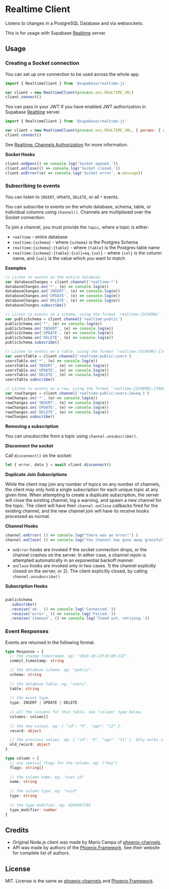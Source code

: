 # Realtime Client

Listens to changes in a PostgreSQL Database and via websockets.

This is for usage with Supabase [Realtime](https://github.com/supabase/realtime) server.

## Usage


### Creating a Socket connection

You can set up one connection to be used across the whole app.

```js
import { RealtimeClient } from '@supabase/realtime-js'

var client = new RealtimeClient(process.env.REALTIME_URL)
client.connect()
```

You can pass in your JWT If you have enabled JWT authorization in Supabase [Realtime](https://github.com/supabase/realtime) server.

```js
import { RealtimeClient } from '@supabase/realtime-js'

var client = new RealtimeClient(process.env.REALTIME_URL, { params: { apikey: 'token123' }})
client.connect()
```

See [Realtime: Channels Authorization](https://github.com/supabase/realtime#channels-authorization) for more information.

**Socket Hooks**

```js
client.onOpen(() => console.log('Socket opened.'))
client.onClose(() => console.log('Socket closed.'))
client.onError((e) => console.log('Socket error', e.message))
```

### Subscribing to events

You can listen to `INSERT`, `UPDATE`, `DELETE`, or all `*` events.

You can subscribe to events on the whole database, schema, table, or individual columns using `channel()`. Channels are multiplexed over the Socket connection. 

To join a channel, you must provide the `topic`, where a topic is either:

- `realtime` - entire database
- `realtime:{schema}` - where `{schema}` is the Postgres Schema
- `realtime:{schema}:{table}` - where `{table}` is the Postgres table name
- `realtime:{schema}:{table}:{col}=eq.{val}` - where `{col}` is the column name, and `{val}` is the value which you want to match
 

**Examples**

```js
// Listen to events on the entire database.
var databaseChanges = client.channel('realtime:*')
databaseChanges.on('*', (e) => console.log(e))
databaseChanges.on('INSERT', (e) => console.log(e))
databaseChanges.on('UPDATE', (e) => console.log(e))
databaseChanges.on('DELETE', (e) => console.log(e))
databaseChanges.subscribe()

// Listen to events on a schema, using the format `realtime:{SCHEMA}`
var publicSchema = client.channel('realtime:public')
publicSchema.on('*', (e) => console.log(e))
publicSchema.on('INSERT', (e) => console.log(e))
publicSchema.on('UPDATE', (e) => console.log(e))
publicSchema.on('DELETE', (e) => console.log(e))
publicSchema.subscribe()

// Listen to events on a table, using the format `realtime:{SCHEMA}:{TABLE}`
var usersTable = client.channel('realtime:public:users')
usersTable.on('*', (e) => console.log(e))
usersTable.on('INSERT', (e) => console.log(e))
usersTable.on('UPDATE', (e) => console.log(e))
usersTable.on('DELETE', (e) => console.log(e))
usersTable.subscribe()

// Listen to events on a row, using the format `realtime:{SCHEMA}:{TABLE}:{COL}=eq.{VAL}`
var rowChanges = client.channel('realtime:public:users:id=eq.1')
rowChanges.on('*', (e) => console.log(e))
rowChanges.on('INSERT', (e) => console.log(e))
rowChanges.on('UPDATE', (e) => console.log(e))
rowChanges.on('DELETE', (e) => console.log(e))
rowChanges.subscribe()
```

**Removing a subscription**

You can unsubscribe from a topic using `channel.unsubscribe()`.

**Disconnect the socket**

Call `disconnect()` on the socket:

```js
let { error, data } = await client.disconnect() 
```

**Duplicate Join Subscriptions**

While the client may join any number of topics on any number of channels, the client may only hold a single subscription for each unique topic at any given time. When attempting to create a duplicate subscription, the server will close the existing channel, log a warning, and spawn a new channel for the topic. The client will have their `channel.onClose` callbacks fired for the existing channel, and the new
channel join will have its receive hooks processed as normal.


**Channel Hooks**

```js
channel.onError( () => console.log("there was an error!") )
channel.onClose( () => console.log("the channel has gone away gracefully") )
```

- `onError` hooks are invoked if the socket connection drops, or the channel crashes on the server. In either case, a channel rejoin is attempted automatically in an exponential backoff manner.
- `onClose` hooks are invoked only in two cases. 1) the channel explicitly closed on the server, or 2). The client explicitly closed, by calling `channel.unsubscribe()`

**Subscription Hooks**

```js

publicSchema
  .subscribe()
  .receive('ok', () => console.log('Connected.'))
  .receive('error', () => console.log('Failed.'))
  .receive('timeout', () => console.log('Timed out, retrying.'))

```

### Event Responses

Events are returned in the following format.

```ts
type Response = {
  // the change timestampe. eg: "2020-10-13T10:09:22Z".
  commit_timestamp: string 

  // the database schema. eg: "public".
  schema: string 
  
  // the database table. eg: "users".
  table: string 
  
  // the event type.
  type: INSERT | UPDATE | DELETE 
  
  // all the columns for this table. See "column" type below.
  columns: column[] 
  
  // the new values. eg: { "id": "9", "age": "12" }.
  record: object 

  // the previous values. eg: { "id": "9", "age": "11" }. Only works if the table has `REPLICATION FULL`.
  old_record: object 
}

type column = {
  // any special flags for the column. eg: ["key"]
  flags: string[] 
  
  // the column name. eg: "user_id"
  name: string 
  
  // the column type. eg: "uuid"
  type: string 
  
  // the type modifier. eg: 4294967295
  type_modifier: number 
}
``` 

## Credits

- Original Node.js client was made by Mario Campa of [phoenix-channels](github.com/mcampa/phoenix-client).
- API was made by authors of the [Phoenix Framework](http://www.phoenixframework.org/). See their website for complete list of authors.

## License

MIT. License is the same as [phoenix-channels](https://github.com/mcampa/phoenix-client) and [Phoenix Framework](https://phoenixframework.org/).

